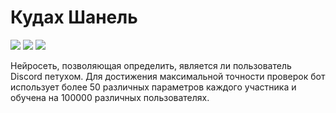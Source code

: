 # Кудах Шанель
[![](https://img.shields.io/badge/Discord-Invite-%235865F2)](https://discord.com/oauth2/authorize?client_id=669603477319843859&scope=applications.commands%20bot)
![](https://img.shields.io/github/checks-status/ruscalworld/coodahchanel/master)
![](https://img.shields.io/github/license/ruscalworld/coodahchanel)

Нейросеть, позволяющая определить, является ли пользователь Discord петухом. Для достижения максимальной точности проверок бот использует более 50 различных параметров каждого участника и обучена на 100000 различных пользователях.